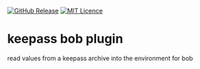 
[![GitHub Release](https://img.shields.io/github/release/codemonstur/keepass-bobplugin.svg)](https://github.com/codemonstur/keepass-bobplugin/releases) 
[![MIT Licence](https://badges.frapsoft.com/os/mit/mit.svg?v=103)](https://opensource.org/licenses/mit-license.php)

# keepass bob plugin

read values from a keepass archive into the environment for bob